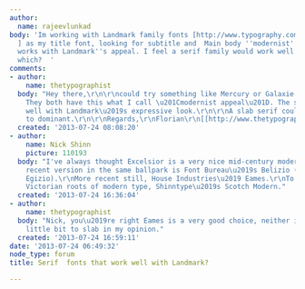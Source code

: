 ```yaml
---
author:
  name: rajeevlunkad
body: 'Im working with Landmark family fonts [http://www.typography.com/fonts/landmark/overview/
  ] as my title font, looking for subtitle and  Main body ''modernist'' font that
  works with Landmark''s appeal. I feel a serif family would work well but can figure
  which?  '
comments:
- author:
    name: thetypographist
  body: "Hey there,\r\n\r\ncould try something like Mercury or Galaxie Copernicus.
    They both have this what I call \u201Cmodernist appeal\u201D. The should work
    well with Landmark\u2019s expressive look.\r\n\r\nA slab serif could be a wee
    to dominant.\r\n\r\nRegards,\r\nFlorian\r\n[[http://www.thetypographist.com|thetypographist]]"
  created: '2013-07-24 08:08:20'
- author:
    name: Nick Shinn
    picture: 110193
  body: "I've always thought Excelsior is a very nice mid-century modern serif style.\r\nMore
    recent version in the same ballpark is Font Bureau\u2019s Belizio (based on Novarese\u2019s
    Egizio).\r\nMore recent still, House Industries\u2019 Eames.\r\nTo exploit the
    Victorian roots of modern type, Shinntype\u2019s Scotch Modern."
  created: '2013-07-24 16:36:04'
- author:
    name: thetypographist
  body: "Nick, you\u2019re right Eames is a very good choice, neither it\u2019s a
    little bit to slab in my opinion."
  created: '2013-07-24 16:59:11'
date: '2013-07-24 06:49:32'
node_type: forum
title: Serif  fonts that work well with Landmark?

---
```

